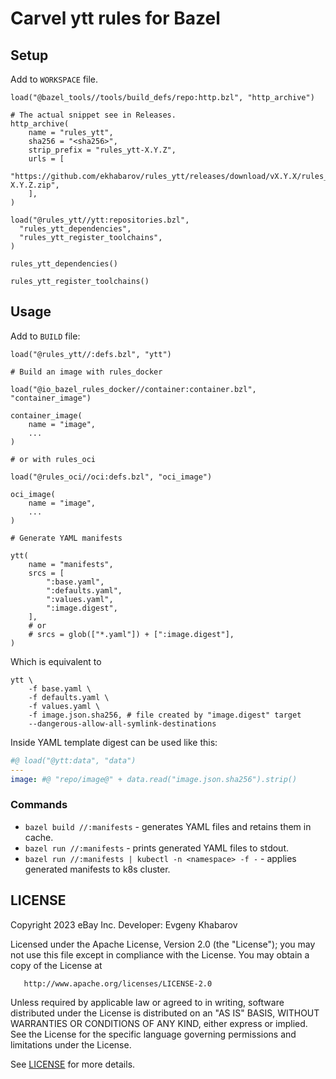 # Carvel ytt rules for Bazel

## Setup

Add to `WORKSPACE` file.
```starlark
load("@bazel_tools//tools/build_defs/repo:http.bzl", "http_archive")

# The actual snippet see in Releases.
http_archive(
    name = "rules_ytt",
    sha256 = "<sha256>",
    strip_prefix = "rules_ytt-X.Y.Z",
    urls = [
        "https://github.com/ekhabarov/rules_ytt/releases/download/vX.Y.X/rules_ytt-X.Y.Z.zip",
    ],
)

load("@rules_ytt//ytt:repositories.bzl",
  "rules_ytt_dependencies",
  "rules_ytt_register_toolchains",
)

rules_ytt_dependencies()

rules_ytt_register_toolchains()
```

## Usage

Add to `BUILD` file:

```starlark
load("@rules_ytt//:defs.bzl", "ytt")

# Build an image with rules_docker

load("@io_bazel_rules_docker//container:container.bzl", "container_image")

container_image(
    name = "image",
    ...
)

# or with rules_oci

load("@rules_oci//oci:defs.bzl", "oci_image")

oci_image(
    name = "image",
    ...
)

# Generate YAML manifests

ytt(
    name = "manifests",
    srcs = [
        ":base.yaml",
        ":defaults.yaml",
        ":values.yaml",
        ":image.digest",
    ],
    # or
    # srcs = glob(["*.yaml"]) + [":image.digest"],
)
```

Which is equivalent to

```shell
ytt \
    -f base.yaml \
    -f defaults.yaml \
    -f values.yaml \
    -f image.json.sha256, # file created by "image.digest" target
    --dangerous-allow-all-symlink-destinations
```

Inside YAML template digest can be used like this:

```yaml
#@ load("@ytt:data", "data")
---
image: #@ "repo/image@" + data.read("image.json.sha256").strip()
```
### Commands

* `bazel build //:manifests` - generates YAML files and retains them in cache.
* `bazel run //:manifests` - prints generated YAML files to stdout.
* `bazel run //:manifests | kubectl -n <namespace> -f -` - applies generated manifests to k8s cluster.

## LICENSE

   Copyright 2023 eBay Inc. Developer: Evgeny Khabarov

   Licensed under the Apache License, Version 2.0 (the "License");
   you may not use this file except in compliance with the License.
   You may obtain a copy of the License at

       http://www.apache.org/licenses/LICENSE-2.0

   Unless required by applicable law or agreed to in writing, software
   distributed under the License is distributed on an "AS IS" BASIS,
   WITHOUT WARRANTIES OR CONDITIONS OF ANY KIND, either express or implied.
   See the License for the specific language governing permissions and
   limitations under the License.

   See [LICENSE](./LICENSE) for more details.

